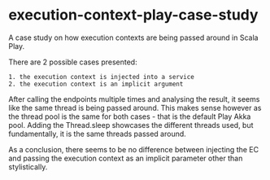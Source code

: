 # execution-context-play-case-study
A case study on how execution contexts are being passed around in Scala Play.

There are 2 possible cases presented:
    
    1. the execution context is injected into a service 
    2. the execution context is an implicit argument 
    
After calling the endpoints multiple times and analysing the result, it seems like the same thread is being passed around.
This makes sense however as the thread pool is the same for both cases - that is the default Play Akka pool.
Adding the Thread.sleep showcases the different threads used, but fundamentally, it is the same threads passed around.

As a conclusion, there seems to be no difference between injecting the EC and passing the execution context as an implicit parameter other than stylistically.
